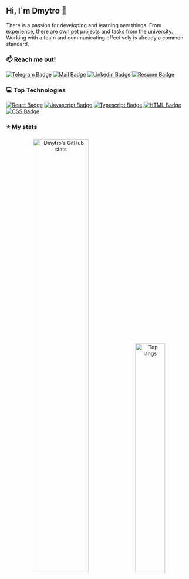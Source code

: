 ## Hi, I`m Dmytro 👋

There is a passion for developing and learning new things. From experience, there are own pet projects and tasks from the university. Working with a team and communicating effectively is already a common standard.

### :mailbox: Reach me out! 

[![Telegram Badge](https://img.shields.io/badge/telegram-26A5E4?style=for-the-badge&logo=telegram&logoColor=white&labelColor=26A5E4&link=https%3A%2F%2Ft.me%2Ffoxsutp)](https://t.me/foxsutp) 
[![Mail Badge](https://img.shields.io/badge/gmail-EA4335?style=for-the-badge&logo=gmail&logoColor=white&labelColor=%23EA4335&link=mailto:accwebdmytro38140%40gmail.com)](mailto:accwebdmytro38140%40gmail.com)
[![Linkedin Badge](https://img.shields.io/badge/linkedin-0e76a8?style=for-the-badge&logo=linkedin&logoColor=white&labelColor=0e76a8&link=www.linkedin.com%2Fin%2Fdmytro-salii-028982297)](www.linkedin.com/in/dmytro-salii-028982297) 
[![Resume Badge](https://img.shields.io/badge/resume-a1a1a1?style=for-the-badge&logo=readdotcv&logoColor=white&labelColor=a1a1a1&link=https%3A%2F%2Fdrive.google.com%2Ffile%2Fd%2F1faFRkIWHIfZ_nEMQbMD9v38S3Fp7PKSR%2Fview%3Fusp%3Dsharing
)](https://drive.google.com/file/d/1faFRkIWHIfZ_nEMQbMD9v38S3Fp7PKSR/view?usp=sharing) 

### 💻 Top Technologies 

[![React Badge](https://img.shields.io/badge/-React-61DBFB?style=for-the-badge&labelColor=black&logo=react&logoColor=61DBFB)](#) 
[![Javascript Badge](https://img.shields.io/badge/-Javascript-F0DB4F?style=for-the-badge&labelColor=black&logo=javascript&logoColor=F0DB4F)](#) 
[![Typescript Badge](https://img.shields.io/badge/-Typescript-007acc?style=for-the-badge&labelColor=black&logo=typescript&logoColor=007acc)](#) 
[![HTML Badge](https://img.shields.io/badge/-HTML-E34F26?style=for-the-badge&labelColor=black&logo=html5&logoColor=E34F26)](#) 
[![CSS Badge](https://img.shields.io/badge/-CSS-663399?style=for-the-badge&labelColor=black&logo=css&logoColor=663399)](#) 

### ⭐ My stats 

<div align="center">
<img width="55%" alt="Dmytro's GitHub stats" src="https://github-readme-stats.vercel.app/api?username=DmyTROSAlii&show_icons=true&theme=transparent"/>
<img width="40%" alt="Top langs" src="https://github-readme-stats.vercel.app/api/top-langs/?username=DmyTROSAlii&layout=compact&&langs_count=8"/>
</div>
